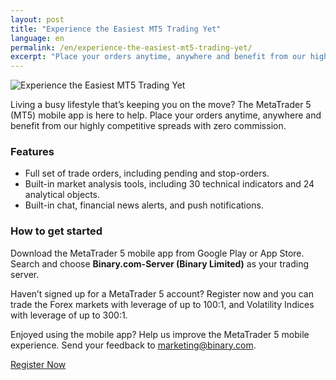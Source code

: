 ```yaml
---
layout: post
title: "Experience the Easiest MT5 Trading Yet"
language: en
permalink: /en/experience-the-easiest-mt5-trading-yet/
excerpt: "Place your orders anytime, anywhere and benefit from our highly competitive spreads with zero commission..."
---
```

<p class="p--action"><img src="{{ 'assets//images/mt5-2.jpg' | prepend: SourceUrl }}" alt="Experience the Easiest MT5 Trading Yet"></p>

Living a busy lifestyle that’s keeping you on the move? The MetaTrader 5 (MT5) mobile app is here to help. Place your orders anytime, anywhere and benefit from our highly competitive spreads with zero commission.

### Features

<ul class="bullet">
<li>Full set of trade orders, including pending and stop-orders.</li>
<li>Built-in market analysis tools, including 30 technical indicators and 24 analytical objects.</li>
<li>Built-in chat, financial news alerts, and push notifications.</li>
</ul>

### How to get started

Download the MetaTrader 5 mobile app from Google Play or App Store. Search and choose <strong>Binary.com-Server (Binary Limited)</strong> as your trading server.

Haven’t signed up for a MetaTrader 5 account? Register now and you can trade the Forex markets with leverage of up to 100:1, and Volatility Indices with leverage of up to 300:1.

Enjoyed using the mobile app? Help us improve the MetaTrader 5 mobile experience. Send your feedback to <a href="mailto:marketing@binary.com">marketing@binary.com</a>.

<p class="p--action"><a class="button" href="http://info.binary.com/2eS4jJ3"><span>Register Now</span></a></p>




